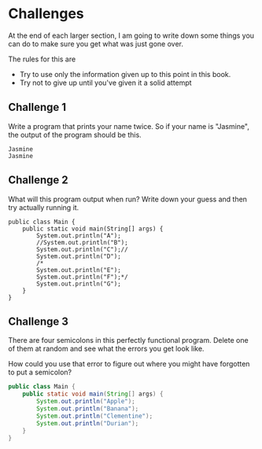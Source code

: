 # Challenges

At the end of each larger section, I am going to write down some things you can do
to make sure you get what was just gone over.

The rules for this are

* Try to use only the information given up to this point in this book.
* Try not to give up until you've given it a solid attempt

## Challenge 1

Write a program that prints your name twice. So if your name is "Jasmine", the output of the program should be this.

```
Jasmine
Jasmine
```

## Challenge 2

What will this program output when run? Write down your guess and then try actually running it.

```
public class Main {
    public static void main(String[] args) {
        System.out.println("A");
        //System.out.println("B");
        System.out.println("C");//
        System.out.println("D");
        /*
        System.out.println("E");
        System.out.println("F");*/
        System.out.println("G");
    }
}
```

## Challenge 3

There are four semicolons in this perfectly functional program. Delete one of them at random and see what the errors you get look like.

How could you use that error to figure out where you might have forgotten to put a semicolon?

```java
public class Main {
    public static void main(String[] args) {
        System.out.println("Apple");
        System.out.println("Banana");
        System.out.println("Clementine");
        System.out.println("Durian");
    }
}
```
